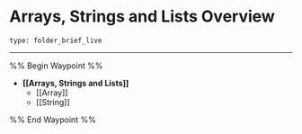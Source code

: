 # Arrays, Strings and Lists Overview
 
```ccard
type: folder_brief_live
```
---
%% Begin Waypoint %%
- **[[Arrays, Strings and Lists]]**
	- [[Array]]
	- [[String]]

%% End Waypoint %%

